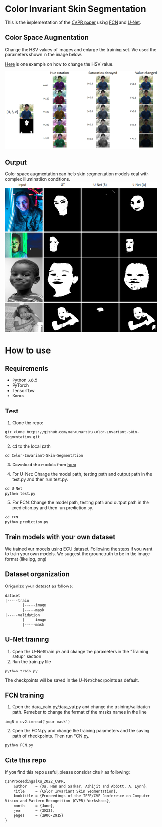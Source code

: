 # Color Invariant Skin Segmentation

This is the implementation of the [CVPR paper](https://openaccess.thecvf.com/content/CVPR2022W/FaDE-TCV/papers/Xu_Color_Invariant_Skin_Segmentation_CVPRW_2022_paper.pdf) using [FCN](https://github.com/yunlongdong/FCN-pytorch) and [U-Net](https://github.com/zhixuhao/unet).

## Color Space Augmentation

Change the HSV values of images and enlarge the training set. We used the parameters shown in the image below.

[Here](https://github.com/HanXuMartin/Color-Invariant-Skin-Segmentation/blob/main/color%20augmentation/HSV_converter.py) is one example on how to change the HSV value.

![color augmentation](https://github.com/HanXuMartin/Color-Invariant-Skin-Segmentation/blob/main/color%20augmentation/color_augmentation.png)

## Output
Color space augmentation can help skin segmentation models deal with complex illuminatlion conditions.
![examples](https://github.com/HanXuMartin/Color-Invariant-Skin-Segmentation/blob/main/examples/results%20examples%201.png)
# How to use
## Requirements
- Python 3.8.5
- PyTorch
- Tensorflow
- Keras 
## Test
1. Clone the repo: 
```
git clone https://github.com/HanXuMartin/Color-Invariant-Skin-Segmentation.git
```
2. cd to the local path
```
cd Color-Invariant-Skin-Segmentation
```
3. Download the models from [here](https://drive.google.com/drive/folders/1QfoxabLN-UrsLwZjYXqmCYdHUkHxDJsf?usp=sharing)

4. For U-Net: Change the model path, testing path and output path in the test.py and then run test.py.
```
cd U-Net
python test.py
```
5. For FCN: Change the model path, testing path and output path in the prediction.py and then run prediction.py.
```
cd FCN
python prediction.py
```


## Train models with your own dataset

We trained our models using [ECU](https://ieeexplore.ieee.org/document/1359760) dataset. Following the steps if you want to train your own models. We suggest the groundtruth to be in the image format (like jpg, png)
## Dataset organization
Origanize your dataset as follows:
```
dataset
|-----train
        |-----image
        |-----mask
|-----validation
        |-----image
        |-----mask
```
## U-Net training
1. Open the U-Net/train.py and change the parameters in the "Training setup" section
2. Run the train.py file
```
python train.py
```
The checkpoints will be saved in the U-Net/checkpoints as default. 
## FCN training
1. Open the data_train.py/data_val.py and change the training/validation path. Remeber to change the format of the masks names in the line 
```
imgB = cv2.imread('your mask')
```
2. Open the FCN.py and change the training parameters and the saving path of checkpoints. Then run FCN.py.
```
python FCN.py
```

## Cite this repo
If you find this repo useful, please consider cite it as following:
```
@InProceedings{Xu_2022_CVPR,
    author    = {Xu, Han and Sarkar, Abhijit and Abbott, A. Lynn},
    title     = {Color Invariant Skin Segmentation},
    booktitle = {Proceedings of the IEEE/CVF Conference on Computer Vision and Pattern Recognition (CVPR) Workshops},
    month     = {June},
    year      = {2022},
    pages     = {2906-2915}
}
```






